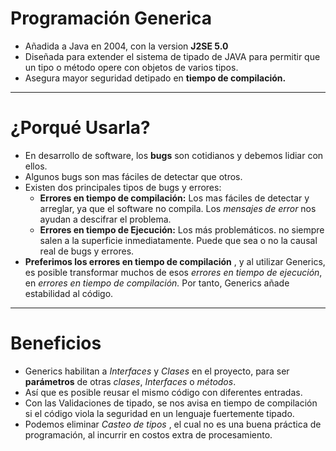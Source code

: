 # Programación Generica

- Añadida a Java en 2004, con la version **J2SE 5.0**
- Diseñada para extender el sistema de tipado de JAVA para permitir que un tipo o
  método opere con objetos de  varios tipos.
- Asegura mayor seguridad detipado en **tiempo de compilación.**

<hr />

# ¿Porqué Usarla?

- En desarrollo de software, los **bugs** son cotidianos y debemos lidiar con ellos.
- Algunos bugs son mas fáciles de detectar que otros.
- Existen dos principales tipos de bugs y errores:
  - **Errores en tiempo de compilación:** Los mas fáciles de detectar y arreglar, ya que el software no compila. Los *mensajes de error* nos ayudan a descifrar el problema. 
  - **Errores en tiempo de Ejecución:** Los más problemáticos. no siempre salen a la superficie inmediatamente. Puede que sea o no la causal real de bugs y errores.
- **Preferimos los errores en tiempo de compilación** , y al utilizar Generics, es posible transformar muchos de esos *errores en tiempo de ejecución*, en *errores en tiempo de compilación.* Por tanto, Generics añade estabilidad al código.

<hr />

# Beneficios

- Generics habilitan a _Interfaces_ y _Clases_ en el proyecto, para ser **parámetros** de otras _clases_, _Interfaces_ o _métodos_.
- Así que es posible reusar el mismo código con diferentes entradas.
- Con las Validaciones de tipado, se nos avisa en tiempo de compilación si el código viola la seguridad en un lenguaje fuertemente tipado.
- Podemos eliminar _Casteo de tipos_ , el cual no es una buena práctica de programación, al incurrir en costos extra de procesamiento.

